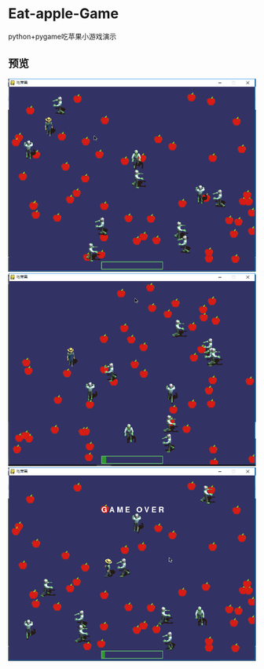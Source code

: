 # Eat-apple-Game
python+pygame吃苹果小游戏演示  

## 预览  
![](./previews/previews1.png)  
![](./previews/previews2.png)  
![](./previews/previews3.png)


